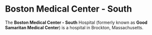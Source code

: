 # Boston Medical Center - South
The **Boston Medical Center - South** Hospital (formerly known as **Good Samaritan Medical Center**) is a hospital in Brockton, Massachusetts.
